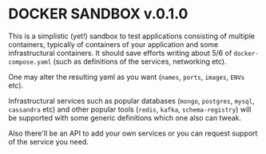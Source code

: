 # DOCKER SANDBOX v.0.1.0

This is a simplistic (yet!) sandbox to test applications consisting of multiple containers, typically of containers of your application and some infrastructural containers. It should save efforts writing about 5/6 of `docker-compose.yaml` (such as definitions of the services, networking etc).

One may alter the resulting yaml as you want (`names`, `ports`, `images`, `ENVs` etc).

Infrastructural services such as popular databases (`mongo`, `postgres`, `mysql`, `cassandra` etc) and other popular tools (`redis`, `kafka`, `schema-registry`) will be supported with some generic definitions which one also can tweak.

Also there'll be an API to add your own services or you can request support of the service you need.

